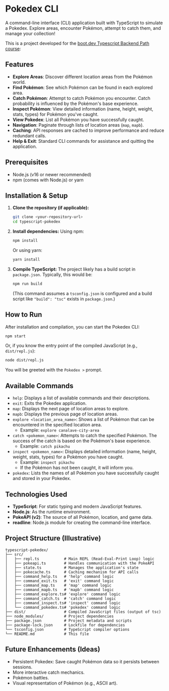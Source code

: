 # Pokedex CLI

A command-line interface (CLI) application built with TypeScript to simulate a Pokedex. Explore areas, encounter Pokémon, attempt to catch them, and manage your collection!

This is a project developed for the [boot.dev Typescript Backend Path course](https://www.boot.dev/courses/build-pokedex-cli-typescript): 

## Features

*   **Explore Areas**: Discover different location areas from the Pokémon world.
*   **Find Pokémon**: See which Pokémon can be found in each explored area.
*   **Catch Pokémon**: Attempt to catch Pokémon you encounter. Catch probability is influenced by the Pokémon's base experience.
*   **Inspect Pokémon**: View detailed information (name, height, weight, stats, types) for Pokémon you've caught.
*   **View Pokedex**: List all Pokémon you have successfully caught.
*   **Navigation**: Paginate through lists of location areas (`map`, `mapb`).
*   **Caching**: API responses are cached to improve performance and reduce redundant calls.
*   **Help & Exit**: Standard CLI commands for assistance and quitting the application.

## Prerequisites

*   Node.js (v16 or newer recommended)
*   npm (comes with Node.js) or yarn

## Installation & Setup

1.  **Clone the repository (if applicable):**
    ```bash
    git clone <your-repository-url>
    cd typescript-pokedex
    ```

2.  **Install dependencies:**
    Using npm:
    ```bash
    npm install
    ```
    Or using yarn:
    ```bash
    yarn install
    ```

3.  **Compile TypeScript:**
    The project likely has a build script in `package.json`. Typically, this would be:
    ```bash
    npm run build
    ```
    (This command assumes a `tsconfig.json` is configured and a build script like `"build": "tsc"` exists in `package.json`.)

## How to Run

After installation and compilation, you can start the Pokedex CLI:

```bash
npm start
```
Or, if you know the entry point of the compiled JavaScript (e.g., `dist/repl.js`):
```bash
node dist/repl.js
```

You will be greeted with the `Pokedex >` prompt.

## Available Commands

*   `help`: Displays a list of available commands and their descriptions.
*   `exit`: Exits the Pokedex application.
*   `map`: Displays the next page of location areas to explore.
*   `mapb`: Displays the previous page of location areas.
*   `explore <location_area_name>`: Shows a list of Pokémon that can be encountered in the specified location area.
    *   Example: `explore canalave-city-area`
*   `catch <pokemon_name>`: Attempts to catch the specified Pokémon. The success of the catch is based on the Pokémon's base experience.
    *   Example: `catch pikachu`
*   `inspect <pokemon_name>`: Displays detailed information (name, height, weight, stats, types) for a Pokémon you have caught.
    *   Example: `inspect pikachu`
    *   If the Pokémon has not been caught, it will inform you.
*   `pokedex`: Lists the names of all Pokémon you have successfully caught and stored in your Pokedex.

## Technologies Used

*   **TypeScript**: For static typing and modern JavaScript features.
*   **Node.js**: As the runtime environment.
*   **PokeAPI (v2)**: The source of all Pokémon, location, and game data.
*   **readline**: Node.js module for creating the command-line interface.

## Project Structure (Illustrative)

```
typescript-pokedex/
├── src/
│   ├── repl.ts           # Main REPL (Read-Eval-Print Loop) logic
│   ├── pokeapi.ts        # Handles communication with the PokeAPI
│   ├── state.ts          # Manages the application's state
│   ├── pokecache.ts      # Caching mechanism for API calls
│   ├── command_help.ts   # 'help' command logic
│   ├── command_exit.ts   # 'exit' command logic
│   ├── command_map.ts    # 'map' command logic
│   ├── command_mapb.ts   # 'mapb' command logic
│   ├── command_explore.ts# 'explore' command logic
│   ├── command_catch.ts  # 'catch' command logic
│   ├── command_inspect.ts# 'inspect' command logic
│   └── command_pokedex.ts# 'pokedex' command logic
├── dist/                 # Compiled JavaScript files (output of tsc)
├── node_modules/         # Project dependencies
├── package.json          # Project metadata and scripts
├── package-lock.json     # Lockfile for dependencies
└── tsconfig.json         # TypeScript compiler options
└── README.md             # This file
```

## Future Enhancements (Ideas)

*   Persistent Pokedex: Save caught Pokémon data so it persists between sessions.
*   More interactive catch mechanics.
*   Pokémon battles.
*   Visual representation of Pokémon (e.g., ASCII art).